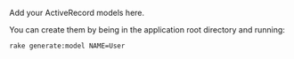 Add your ActiveRecord models here.

You can create them by being in the application root directory and running:

`rake generate:model NAME=User`